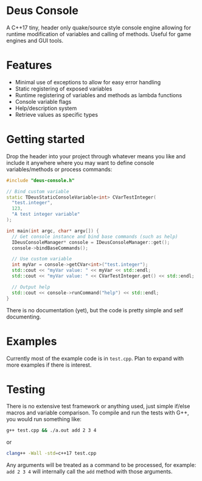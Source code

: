 # Deus Console

A C++17 tiny, header only quake/source style console engine allowing for runtime modification of variables and calling of methods. Useful for game engines and GUI tools.

# Features

- Minimal use of exceptions to allow for easy error handling
- Static registering of exposed variables
- Runtime registering of variables and methods as lambda functions
- Console variable flags
- Help/description system
- Retrieve values as specific types

# Getting started

Drop the header into your project through whatever means you like and include it anywhere where you may want to define console variables/methods or process commands:
```c++
#include "deus-console.h"

// Bind custom variable
static TDeusStaticConsoleVariable<int> CVarTestInteger(
  "test.integer",
  123,
  "A test integer variable"
);

int main(int argc, char* argv[]) {
  // Get console instance and bind base commands (such as help)
  IDeusConsoleManager* console = IDeusConsoleManager::get();
  console->bindBaseCommands();

  // Use custom variable
  int myVar = console->getCVar<int>("test.integer");
  std::cout << "myVar value: " << myVar << std::endl;
  std::cout << "myVar value: " << CVarTestInteger.get() << std::endl;

  // Output help
  std::cout << console->runCommand("help") << std::endl;
}
```

There is no documentation (yet), but the code is pretty simple and self documenting.

# Examples

Currently most of the example code is in `test.cpp`. Plan to expand with more examples if there is interest.

# Testing

There is no extensive test framework or anything used, just simple if/else macros and variable comparison. To compile and run the tests with G++, you would run something like:

```bash
g++ test.cpp && ./a.out add 2 3 4
```

or

```bash
clang++ -Wall -std=c++17 test.cpp
```

Any arguments will be treated as a command to be processed, for example: `add 2 3 4` will internally call the `add` method with those arguments.
